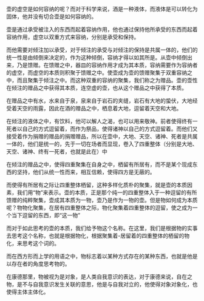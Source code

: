 <p data-pid="OaEI7npY">壶的虚空是如何容纳的呢？而对于科学来说，酒是一种液体，而液体是可以转化为固体，他并没有切合壶是如何容纳的。</p><p data-pid="fcxHQMne">壶是通过承受被注入的东西而起着容纳作用，他也通过保持他所承受的东西而起着容纳作用，虚空以双重方式来容纳，分别是承受和保持。</p><p data-pid="IfR1rQU4">而他需要对倾注加以承受，对于倾注的承受与对倾注的保持是共属一体的，他们的统一性是由倾倒来决定的，作为这种倾倒，容纳才得以如其所是。从壶中倾倒出来，乃是馈赠。在馈赠之中，器皿的容纳作用才成为其本质，容纳需要作为容纳者的虚空，而虚空的本质则积聚于馈赠之中。使壶成为壶的馈赠聚集于双重容纳之中，而且聚集于倾注之中。而这种双重的容纳的聚集，我们称之为赠品。壶的壶性在倾注的赠品之中获得其本质，连空虚的壶，也从这个赠品之中获得了本质。</p><p data-pid="rTET6R2i">在赠品之中有水，水来自于泉，泉来自于岩石的夹缝，岩石有大地的蛰伏，大地经受着天空的雨露，因此在酒的赠品之中，栖息着大地，逗留着天空和大地。</p><p data-pid="yrWwCULk">在倾注的液体之中，有饮料，他可以解人之渴，也可以用来敬神。前者使得终有一死者以自己的方式逗留着，而作为祭品，使得诸神以自己的方式逗留着。而他们又接受着作为捐赠的赠品的捐赠赠品，所以在壶中，大地、天空、诸神、死者是共属一体的，他们是统一的，先于一切在场者而显现，卷入了四重整体（分别是大地、天空、诸神、终有一死者，也就是此在）中</p><p data-pid="aPhB50GS">在倾注的赠品之中，使得四重聚集在自身之中，栖留有所居有，而不是某个现成东西的坚持，他们从统一性而来，相互信赖，使得四方是无蔽的。</p><p data-pid="PO6VqAdN">而使得有所居有之际让四重整体栖留，这种多样化质朴的聚集，就是壶的本质因素，我们用“物”来表示。壶的本质，正是那个纯一的四重整体入于一种逗留的有所馈赠的纯粹聚集，壶成其本质为一物，壶乃是作为一物的壶。但是物如何成为本质呢？物物化聚集，在居有四重整体之际，物化聚集着四重整体的逗留，使之成为一个当下逗留的东西，即“这一物”</p><p data-pid="ZwaA87ZR">而对于如此思考的壶的本质，我们给予物这个名称。在这里，我们是根据物的实事去思考这个名称，也就是根据物化，根据聚集着-居留着的四重整体的栖留的物化，来思考这个词的。</p><p data-pid="zMQc2VS_">而在西方形而上学的用语之中，物标志着以某种方式存在的某种东西，也就是他是以存在者的角度思考物的。</p><p data-pid="62cG2J9x">在康德那里，物被视为是对象，是人类自我意识的表达，对于康德来说，自在之物，是不与自我意识发生关联的意思，他是与自我对立的，他使得对象对象化，也使得主体主体化。</p><p></p>